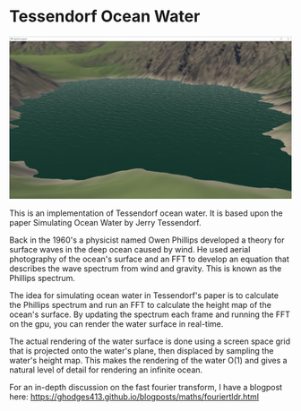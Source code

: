 # Tessendorf Ocean Water
![Tessendorf Screenshot](screenshot.jpg)

This is an implementation of Tessendorf ocean water.  It is based upon the paper Simulating Ocean Water by Jerry Tessendorf.

Back in the 1960's a physicist named Owen Phillips developed a theory for surface waves in the deep ocean caused by wind.  He used aerial photography of the ocean's surface and an FFT to develop an equation that describes the wave spectrum from wind and gravity.  This is known as the Phillips spectrum.

The idea for simulating ocean water in Tessendorf's paper is to calculate the Phillips spectrum and run an FFT to calculate the height map of the ocean's surface.  By updating the spectrum each frame and running the FFT on the gpu, you can render the water surface in real-time.

The actual rendering of the water surface is done using a screen space grid that is projected onto the water's plane, then displaced by sampling the water's height map.  This makes the rendering of the water O(1) and gives a natural level of detail for rendering an infinite ocean.

For an in-depth discussion on the fast fourier transform, I have a blogpost here: https://ghodges413.github.io/blogposts/maths/fouriertldr.html